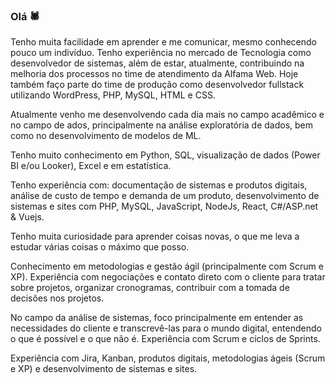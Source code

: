 ### Olá 🕷️

Tenho muita facilidade em aprender e me comunicar, mesmo conhecendo pouco um indivíduo. Tenho experiência no mercado de Tecnologia como desenvolvedor de sistemas, além de estar, atualmente, contribuindo na melhoria dos processos no time de atendimento da Alfama Web. Hoje também faço parte do time de produção como desenvolvedor fullstack utilizando WordPress, PHP, MySQL, HTML e CSS.

Atualmente venho me desenvolvendo cada dia mais no campo acadêmico e no campo de ados, principalmente na análise exploratória de dados, bem como no desenvolvimento de modelos de ML.

Tenho muito conhecimento em Python, SQL, visualização de dados (Power BI e/ou Looker), Excel e em estatística.

Tenho experiência com: documentação de sistemas e produtos digitais, análise de custo de tempo e demanda de um produto, desenvolvimento de sistemas e sites com PHP, MySQL, JavaScript, NodeJs, React, C#/ASP.net & Vuejs.

Tenho muita curiosidade para aprender coisas novas, o que me leva a estudar várias coisas o máximo que posso.

Conhecimento em metodologias e gestão ágil (principalmente com Scrum e XP).
Experiência com negociações e contato direto com o cliente para tratar sobre projetos, organizar cronogramas, contribuir com a tomada de decisões nos projetos.

No campo da análise de sistemas, foco principalmente em entender as necessidades do cliente e transcrevê-las para o mundo digital, entendendo o que é possível e o que não é.
Experiência com Scrum e ciclos de Sprints.

Experiência com Jira, Kanban, produtos digitais, metodologias ágeis (Scrum e XP) e desenvolvimento de sistemas e sites.
